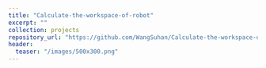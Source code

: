 ```yaml
---
title: "Calculate-the-workspace-of-robot"
excerpt: ""
collection: projects
repository_url: "https://github.com/WangSuhan/Calculate-the-workspace-of-robot"  
header:
  teaser: "/images/500x300.png"  
---
```

